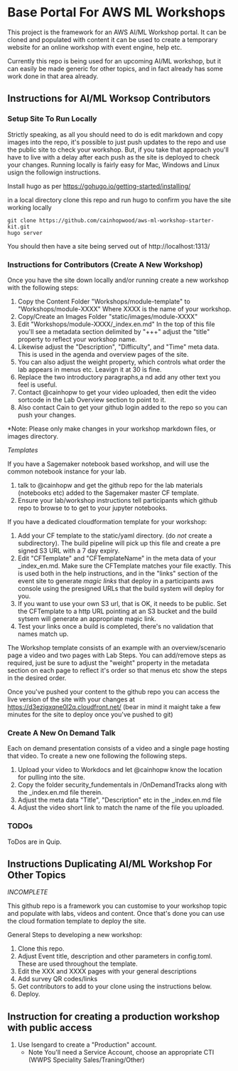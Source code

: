 # Base Portal For AWS ML Workshops

This project is the framework for an AWS AI/ML Workshop portal. It can be cloned and populated with content it can be used to create a temporary website for an online workshop with event engine, help etc.

Currently this repo is being used for an upcoming AI/ML workshop, but it can easily be made generic for other topics, and in fact already has some work done in that area already.

## Instructions for AI/ML Worksop Contributors

### Setup Site To Run Locally

Strictly speaking, as all you should need to do is edit markdown and copy images into the repo, it's possible to just push updates to the repo and use the public site to check your workshop. But, if you take that approach you'll have to live with a delay after each push as the site is deployed to check your changes. Running locally is fairly easy for Mac, Windows and Linux usign the followign instructions.
  
Install hugo as per https://gohugo.io/getting-started/installing/

in a local directory clone this repo and run hugo to confirm you have the site working locally
```
git clone https://github.com/cainhopwood/aws-ml-workshop-starter-kit.git
hugo server
```

You should then have a site being served out of http://localhost:1313/

### Instructions for Contributors (Create A New Workshop)

Once you have the site down locally and/or running create a new workshop with the following steps:

1. Copy the Content Folder "Workshops/module-template" to "Workshops/module-XXXX" Where XXXX is the name of your workshop.
1. Copy/Create an Images Folder "static/images/module-XXXX" 
1. Edit "Workshops/module-XXXX/_index.en.md" In the top of this file you'll see a metadata section delimited by "+++" adjust the "title" property to reflect your workshop name.
1. Likewise adjust the "Description", "Difficulty", and "Time" meta data. This is used in the agenda and overview pages of the site.
1. You can also adjust the weight property, which controls what order the lab appears in menus etc. Leavign it at 30 is fine. 
1. Replace the two introductory paragraphs,a nd add any other text you feel is useful.
1. Contact @cainhopw to get your video uploaded, then edit the video sortcode in the Lab Overview section to point to it.
1. Also contact Cain to get your github login added to the repo so you can push your changes. 

*Note: Please only make changes in your workshop markdown files, or images directory. 


*Templates*

If you have a Sagemaker notebook based workshop, and will use the common notebook instance for your lab.

1. talk to @cainhopw and get the github repo for the lab materials (notebooks etc) added to the Sagemaker master CF template.
1. Ensure your lab/workshop instructions tell participants which github repo to browse to to get to your jupyter notebooks.

If you have a dedicated cloudformation template for your workshop:
1. Add your CF template to the static/yaml directory. (do *not* create a subdirectory). The build pipeline will pick up this file and create a pre signed S3 URL with a 7 day expiry. 
1. Edit "CFTemplate" and "CFTemplateName" in the meta data of your _index_en.md. Make sure the CFTemplate matches your file exactly. This is used both in the help instructions, and in the "links" section of the event site to generate *magic links* that deploy in a participants aws console using the presigned URLs that the build system will deploy for you.
1. If you want to use your own S3 url, that is OK, it needs to be public. Set the CFTemplate to a http URL pointing at an S3 bucket and the build sytsem will generate an appropriate magic link.
1. Test your links once a build is completed, there's no validation that names match up.

The Workshop template consists of an example with an overview/scenario page a video and two pages with Lab Steps. You can add/remove steps as required, just be sure to adjust the "weight" property in the metadata section on each page to reflect it's order so that menus etc show the steps in the desired order.

Once you've pushed your content to the github repo you can access the live version of the site with your changes at https://d3ezjgxqne0l2q.cloudfront.net/ (bear in mind it maight take a few minutes for the site to deploy once you've pushed to git)


### Create A New On Demand Talk

Each on demand presentation consists of a video and a single page hosting that video. To create a new one following the following steps.

1. Upload your video to Workdocs and let @cainhopw know the location for pulling into the site.
1. Copy the folder security_fundementals in /OnDemandTracks along with the _index.en.md file therein.
1. Adjust the meta data "Title", "Description" etc in the _index.en.md file
1. Adjust the video short link to match the name of the file you uploaded. 

### TODOs

ToDos are in Quip. 

## Instructions Duplicating AI/ML Workshop For Other Topics

*INCOMPLETE* 

This github repo is a framework you can customise to your workshop topic and populate with labs, videos and content. Once that's done you can use the cloud formation template to deploy the site. 

General Steps to developing a new workshop:

1. Clone this repo.
1. Adjust Event title, description and other parameters in config.toml. These are used throughout the template.
1. Edit the XXX and XXXX pages with your general descriptions
1. Add survey QR codes/links
1. Get contributors to add to your clone using the instructions below.
1. Deploy.

## Instruction for creating a production workshop with public access

1. Use Isengard to create a "Production" account.
    - Note You'll need a Service Account, choose an appropriate CTI (WWPS Speciality Sales/Traning/Other)
